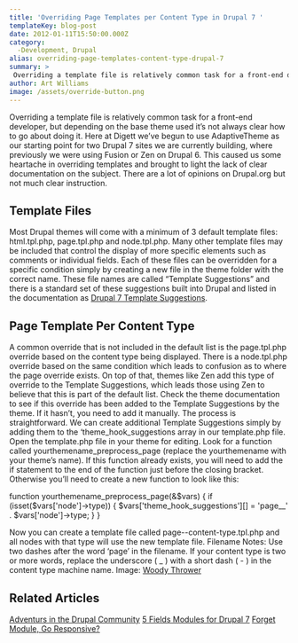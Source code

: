 ```yaml
---
title: 'Overriding Page Templates per Content Type in Drupal 7 '
templateKey: blog-post
date: 2012-01-11T15:50:00.000Z
category: 
  -Development, Drupal
alias: overriding-page-templates-content-type-drupal-7
summary: > 
 Overriding a template file is relatively common task for a front-end developer, but depending on the base theme used it’s not always clear how to go about doing it.
author: Art Williams
image: /assets/override-button.png
---
```


Overriding a template file is relatively common task for a front-end developer, but depending on the base theme used it’s not always clear how to go about doing it. Here at Digett we’ve begun to use AdaptiveTheme as our starting point for two Drupal 7 sites we are currently building, where previously we were using Fusion or Zen on Drupal 6. This caused us some heartache in overriding templates and brought to light the lack of clear documentation on the subject. There are a lot of opinions on Drupal.org but not much clear instruction.

Template Files
--------------

Most Drupal themes will come with a minimum of 3 default template files: html.tpl.php, page.tpl.php and node.tpl.php. Many other template files may be included that control the display of more specific elements such as comments or individual fields. Each of these files can be overridden for a specific condition simply by creating a new file in the theme folder with the correct name. These file names are called “Template Suggestions” and there is a standard set of these suggestions built into Drupal and listed in the documentation as [Drupal 7 Template Suggestions](https://www.drupal.org/node/1089656).

Page Template Per Content Type
------------------------------

A common override that is not included in the default list is the page.tpl.php override based on the content type being displayed. There is a node.tpl.php override based on the same condition which leads to confusion as to where the page override exists. On top of that, themes like Zen add this type of override to the Template Suggestions, which leads those using Zen to believe that this is part of the default list. Check the theme documentation to see if this override has been added to the Template Suggestions by the theme. If it hasn’t, you need to add it manually. The process is straightforward. We can create additional Template Suggestions simply by adding them to the ‘theme\_hook\_suggestions array in our template.php file. Open the template.php file in your theme for editing. Look for a function called yourthemename\_preprocess\_page (replace the yourthemename with your theme’s name). If this function already exists, you will need to add the if statement to the end of the function just before the closing bracket. Otherwise you’ll need to create a new function to look like this:

function yourthemename\_preprocess\_page(&$vars) {
  if (isset($vars\['node'\]->type)) {
    $vars\['theme\_hook\_suggestions'\]\[\] = 'page\_\_' . $vars\['node'\]->type;
  }
}

Now you can create a template file called page--content-type.tpl.php and all nodes with that type will use the new template file. Filename Notes: Use two dashes after the word ‘page’ in the filename. If your content type is two or more words, replace the underscore ( \_ ) with a short dash ( - ) in the content type machine name. Image: [Woody Thrower](http://www.flickr.com/photos/woodythrower/)

Related Articles
----------------

[Adventurs in the Drupal Community](/blog/12/14/2011/adventures-drupal-community) [5 Fields Modules for Drupal 7](/blog/12/21/2011/5-fields-modules-drupal-7) [Forget Module, Go Responsive?](/blog/12/02/2011/forget-mobile-go-responsive)